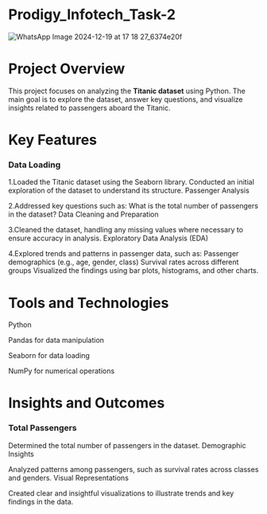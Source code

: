 # Prodigy_Infotech_Task-2
![WhatsApp Image 2024-12-19 at 17 18 27_6374e20f](https://github.com/user-attachments/assets/b54a212d-228d-49aa-b795-e8ee7a89be4b)

# Project Overview
This project focuses on analyzing the **Titanic dataset** using Python. The main goal is to explore the dataset, answer key questions, and visualize insights related to passengers aboard the Titanic.

# Key Features
### Data Loading

1.Loaded the Titanic dataset using the Seaborn library.
Conducted an initial exploration of the dataset to understand its structure.
Passenger Analysis

2.Addressed key questions such as:
What is the total number of passengers in the dataset?
Data Cleaning and Preparation

3.Cleaned the dataset, handling any missing values where necessary to ensure accuracy in analysis.
Exploratory Data Analysis (EDA)

4.Explored trends and patterns in passenger data, such as:
Passenger demographics (e.g., age, gender, class)
Survival rates across different groups
Visualized the findings using bar plots, histograms, and other charts.

# Tools and Technologies
Python

Pandas for data manipulation

Seaborn for data loading

NumPy for numerical operations

# Insights and Outcomes
### Total Passengers

Determined the total number of passengers in the dataset.
Demographic Insights

Analyzed patterns among passengers, such as survival rates across classes and genders.
Visual Representations

Created clear and insightful visualizations to illustrate trends and key findings in the data.
